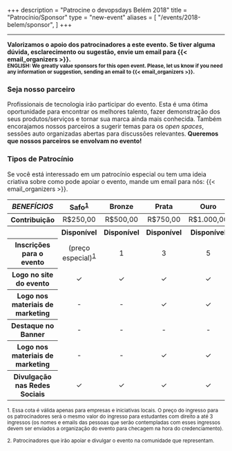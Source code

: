+++
description = "Patrocine o devopsdays Belém 2018"
title = "Patrocínio/Sponsor"
type = "new-event"
aliases = [
        "/events/2018-belem/sponsor",
]
+++
<hr/>

<b>
Valorizamos o apoio dos patrocinadores a este evento. Se tiver alguma dúvida, esclarecimento ou sugestão, envie um email para {{< email_organizers >}}.
</b><br>
<small><b>ENGLISH: We greatly value sponsors for this open event. Please, let us know if you need any information or suggestion, sending an email to {{< email_organizers >}}.</b></small>
<br>

### Seja nosso parceiro

Profissionais de tecnologia irão participar do evento. Esta é uma ótima oportunidade para encontrar os melhores talento, fazer demonstração dos seus produtos/serviços e tornar sua marca ainda mais conhecida. Também encorajamos nossos parceiros a sugerir temas para os <i>open spaces</i>, sessões auto organizadas abertas para discussões relevantes. <b>Queremos que nossos parceiros se envolvam no evento!</b>

### Tipos de Patrocínio

<div class="alert alert-info">
  Se você está interessado em um patrocínio especial ou tem uma ideia criativa sobre como pode apoiar o evento, mande um email para nós: {{< email_organizers >}}.
</div>

<div class="table-responsive">
  <table class="table table-bordered table-hover table-responsive-md">
    <thead class="thead-light">
      <tr>
        <th scope="col"><i>BENEFÍCIOS</i></th>
        <th scope="col"><center>Safo<sup><a href="#1">1</a></sup></center></th>
        <th scope="col"><center>Bronze</center></th>
        <th scope="col"><center>Prata</center></th>
        <th scope="col"><center>Ouro</center></th>
        <th scope="col"><center>Platina</center></th>
        <th scope="col"><center>Comunidade<sup><a href="#1">2</a></sup></center></th>            
      </tr>
    </thead>
    <tbody>
      <tr>
        <th scope="row">Contribuição</th>
        <td><center>R$250,00</center></td>
        <td><center>R$500,00</center></td>
        <td><center>R$750,00</center></td>
        <td><center>R$1.000,00</center></td>
        <td><center>R$2.000,00</center></td>
        <td><center>-</center></td>
      </tr>
      <tr>
        <th scope="row">&nbsp;</th>
        <th><center><span class="badge badge-success">Disponível</span></center></th>
        <th><center><span class="badge badge-success">Disponível</span></center></th>
        <th><center><span class="badge badge-success">Disponível</span></center></th>
        <th><center><span class="badge badge-success">Disponível</span></center></th>
        <th><center><span class="badge badge-success">Disponível</span></center></th>
        <th><center><span class="badge badge-success">Disponível</span></center></th>
      </tr>
      <tr>
        <th scope="row">Inscrições para o evento</td>
        <td><center>(preço especial)<sup><a href="#1">1</a></sup></center></td>
        <td><center>1</center></td>
        <td><center>3</center></td>
        <td><center>5</center></td>
        <td><center>10</center></td>
        <td><center>-</center></td>
      </tr>
      <tr>
        <th scope="row">Logo no site do evento</th>
        <td><center>&#10003;</center></td>
        <td><center>&#10003;</center></td>
        <td><center>&#10003;</center></td>
        <td><center>&#10003;</center></td>
        <td><center>&#10003;</center></td>
        <td><center>&#10003;</center></td>
      </tr>
      <tr>
        <th scope="row">Logo nos materiais de marketing</th>
        <td><center>-</center></td>
        <td><center>-</center></td>
        <td><center>&#10003;</center></td>
        <td><center>&#10003;</center></td>
        <td><center>&#10003;</center></td>
        <td><center>-</center></td>
      </tr>
      <tr>
        <th scope="row">Destaque no Banner</th>
        <td><center>-</center></td>
        <td><center>-</center></td>
        <td><center>-</center></td>
        <td><center>-</center></td>
        <td><center>&#10003;</center> </td>
        <td><center>-</center></td>
      </tr>
      <tr>
        <th scope="row">Logo nos materiais de marketing</th>
        <td><center>-</center></td>
        <td><center>-</center></td>
        <td><center>&#10003;</center></td>
        <td><center>&#10003;</center></td>
        <td><center>&#10003;</center></td>
        <td><center>-</center></td>
      </tr>
      <tr>
        <th scope="row">Divulgação nas Redes Sociais</th>
        <td><center>&#10003;</center></td>
        <td><center>&#10003;</center></td>
        <td><center>&#10003;</center></td>
        <td><center>&#10003;</center></td>
        <td><center>&#10003;</center></td>
        <td><center>&#10003;</center></td>
      </tr>
    </tbody>
  </table>
</div>

<p><small><a id="1">1</a>. Essa cota é válida apenas para empresas e iniciativas locais. O preço do ingresso para os patrocinadores será o mesmo valor do ingresso para estudantes com direito a até 3 ingressos (os nomes e emails das pessoas que serão contempladas com esses ingressos devem ser enviados a organização do evento para checagem na hora do credenciamento).</small></p>

<p><small><a id="2">2</a>. Patrocinadores que irão apoiar e divulgar o evento na comunidade que representam.</small></p>